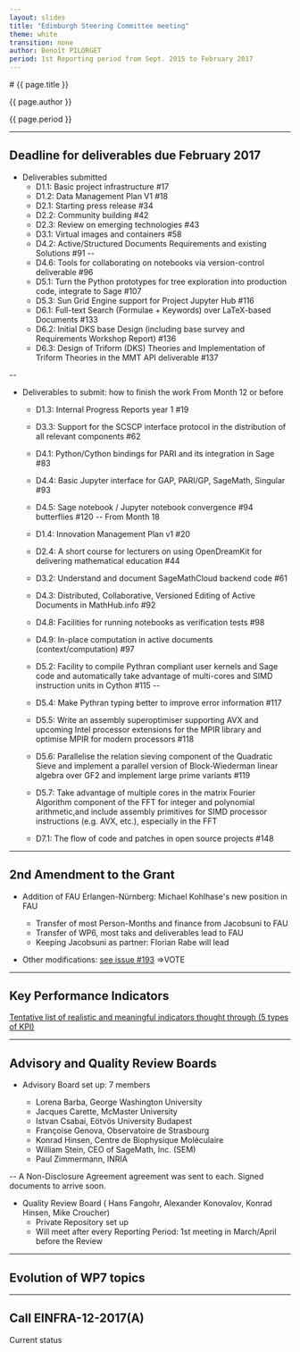 ```yaml
---
layout: slides
title: "Edimburgh Steering Committee meeting"
theme: white
transition: none
author: Benoît PILORGET
period: 1st Reporting period from Sept. 2015 to February 2017
---
```


<section data-markdown data-separator="^---\n" data-separator-vertical="^--\n">
# {{ page.title }}

{{ page.author }}

{{ page.period }}

---

## Deadline for deliverables due February 2017

- Deliverables submitted
    - D1.1: Basic project infrastructure #17
    - D1.2: Data Management Plan V1 #18
    - D2.1: Starting press release #34
    - D2.2: Community building #42
    - D2.3: Review on emerging technologies #43
    - D3.1: Virtual images and containers #58
    - D4.2: Active/Structured Documents Requirements and existing Solutions #91
--
    - D4.6: Tools for collaborating on notebooks via version-control deliverable #96
    - D5.1: Turn the Python prototypes for tree exploration into production code, integrate to Sage #107
    - D5.3: Sun Grid Engine support for Project Jupyter Hub #116
    - D6.1: Full-text Search (Formulae + Keywords) over LaTeX-based Documents #133
    - D6.2: Initial DKS base Design (including base survey and Requirements Workshop Report) #136
    - D6.3: Design of Triform (DKS) Theories and Implementation of Triform Theories in the MMT API deliverable #137

--

- Deliverables to submit: how to finish the work
From Month 12 or before

    - D1.3: Internal Progress Reports year 1 #19
    - D3.3: Support for the SCSCP interface protocol in the distribution of all relevant components #62
    - D4.1: Python/Cython bindings for PARI and its integration in Sage #83
    - D4.4: Basic Jupyter interface for GAP, PARI/GP, SageMath, Singular #93
    - D4.5: Sage notebook / Jupyter notebook convergence #94
     butterflies #120
--
From Month 18

    - D1.4: Innovation Management Plan v1 #20
    - D2.4: A short course for lecturers on using OpenDreamKit for delivering mathematical education #44
    - D3.2: Understand and document SageMathCloud backend code #61
    - D4.3: Distributed, Collaborative, Versioned Editing of Active Documents in MathHub.info #92
    - D4.8: Facilities for running notebooks as verification tests #98
    - D4.9: In-place computation in active documents (context/computation) #97
    - D5.2: Facility to compile Pythran compliant user kernels and Sage code and automatically take advantage of multi-cores and SIMD instruction units in Cython #115
--
    - D5.4: Make Pythran typing better to improve error information #117
    - D5.5: Write an assembly superoptimiser supporting AVX and upcoming Intel processor extensions for the MPIR library and optimise MPIR for modern processors #118
    - D5.6: Parallelise the relation sieving component of the Quadratic Sieve and implement a parallel version of Block-Wiederman linear algebra over GF2 and implement large prime variants #119
    - D5.7: Take advantage of multiple cores in the matrix Fourier Algorithm component of the FFT for integer and polynomial arithmetic,and include assembly primitives for SIMD processor instructions (e.g. AVX, etc.), especially in the FFT
    - D7.1: The flow of code and patches in open source projects #148
    
---

## 2nd Amendment to the Grant

- Addition of FAU Erlangen-Nürnberg: Michael Kohlhase's new position in FAU

   - Transfer of most Person-Months and finance from Jacobsuni to FAU
   - Transfer of WP6, most taks and deliverables lead to FAU
   - Keeping Jacobsuni as partner: Florian Rabe will lead

- Other modifications: [see issue #193](https://github.com/OpenDreamKit/OpenDreamKit/issues/193) =>VOTE

---

## Key Performance Indicators

[Tentative list of realistic and meaningful indicators thought through (5 types of KPI)](https://github.com/OpenDreamKit/OpenDreamKit/issues/179)

---

## Advisory and Quality Review Boards

- Advisory Board set up: 7 members                        
     
   - Lorena Barba, George Washington University	     
   - Jacques Carette, McMaster University	     
   - Istvan Csabai, Eötvös University Budapest	   
   - Françoise Genova, Observatoire de Strasbourg	     
   - Konrad Hinsen, Centre de Biophysique Moléculaire 
   - William Stein, CEO of SageMath, Inc. (SEM)
   - Paul Zimmermann, INRIA	        
   
 --
A Non-Disclosure Agreement agreement was sent to each. Signed documents to arrive soon.

- Quality Review Board ( Hans Fangohr, Alexander Konovalov, Konrad Hinsen, Mike Croucher)
    - Private Repository set up
    - Will meet after every Reporting Period: 1st meeting in March/April before the Review


---

## Evolution of WP7 topics


---

## Call EINFRA-12-2017(A)

Current status

</section>
